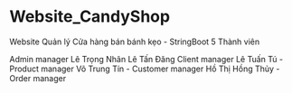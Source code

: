 # Website_CandyShop
Website Quản lý Cửa hàng bán bánh kẹo - StringBoot
5 Thành viên

Admin manager
Lê Trọng Nhân
Lê Tấn Đăng
Client manager
Lê Tuấn Tú - Product manager
Võ Trung Tín - Customer manager
Hồ Thị Hồng Thủy - Order manager
